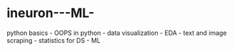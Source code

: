 # ineuron---ML-
python basics - OOPS in python - data visualization - EDA - text and image scraping - statistics for DS - ML 
